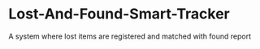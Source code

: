 # Lost-And-Found-Smart-Tracker
A system where lost items are registered and matched with found report
<br>
